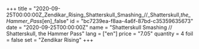 +++
title = "2020-09-25T00:00:00Z_Zendikar_Rising_Shatterskull_Smashing_//_Shatterskull,_the_Hammer_Pass_[en]_false"
id = "bc7239ea-f8aa-4a6f-87bd-c35359635673"
date = "2020-09-25T00:00:00Z"
name = "Shatterskull Smashing // Shatterskull, the Hammer Pass"
lang = ["en"]
price = "7.05"
quantity = 4
foil = false
set = "Zendikar Rising"
+++
